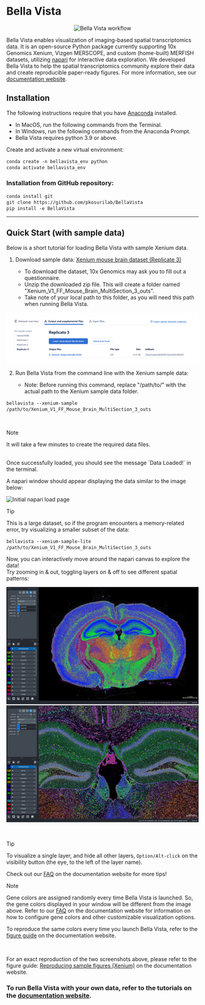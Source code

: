 # Bella Vista

<p align="center">
  <picture>
    <source media="(prefers-color-scheme: dark)" srcset="https://github.com/pkosurilab/BellaVista/blob/main/images/bellavista_figure_darkmode.png?raw=true" width="900">
    <img alt="Bella Vista workflow" src="https://github.com/pkosurilab/BellaVista/blob/main/images/bellavista_figure.png?raw=true" width="900">
  </picture>
</p>
<p align="center">

Bella Vista enables visualization of imaging-based spatial transcriptomics data. It is an open-source Python package currently supporting 10x Genomics Xenium, Vizgen MERSCOPE, and custom (home-built) MERFISH datasets, utilizing [napari](https://napari.org/) for interactive data exploration. We developed Bella Vista to help the spatial transcriptomics community explore their data and create reproducible paper-ready figures. For more information, see our [documentation website](https://bellavista.readthedocs.io/en/latest/).

## Installation
The following instructions require that you have [Anaconda](https://www.anaconda.com/) installed.
<!-- - The package can be installed from PyPI via [pip](https://pypi.org/project/pip/) (recommended) or from the [GitHub repository](https://github.com/pkosurilab/BellaVista). -->
- In MacOS, run the following commands from the Terminal.
- In Windows, run the following commands from the Anaconda Prompt.
- Bella Vista requires python 3.9 or above.

Create and activate a new virtual environment:

```
conda create -n bellavista_env python
conda activate bellavista_env
```

<!-- ### Installation via pip:
```
pip install bellavista
```
--- -->

### Installation from GitHub repository:

```
conda install git
git clone https://github.com/pkosurilab/BellaVista
pip install -e BellaVista
```

---
## Quick Start (with sample data)

Below is a short tutorial for loading Bella Vista with sample Xenium data.

1. Download sample data: [Xenium mouse brain dataset (Replicate 3)](https://www.10xgenomics.com/datasets/fresh-frozen-mouse-brain-replicates-1-standard)

      - To download the dataset, 10x Genomics may ask you to fill out a questionnaire.
      - Unzip the downloaded zip file. This will create a folder named "Xenium_V1_FF_Mouse_Brain_MultiSection_3_outs".
      - Take note of your local path to this folder, as you will need this path when running Bella Vista.

<img src="https://github.com/pkosurilab/BellaVista/blob/main/images/xenium_testdata_location.png?raw=true" alt="Xenium sample data website location" width="600" />

2. Run Bella Vista from the command line with the Xenium sample data:

      - Note: Before running this command, replace "/path/to/" with the actual path to the Xenium sample data folder.

```
bellavista --xenium-sample /path/to/Xenium_V1_FF_Mouse_Brain_MultiSection_3_outs
```
<br/>

> [!NOTE]  
> It will take a few minutes to create the required data files.

<br/>
Once successfully loaded, you should see the message `Data Loaded!` in the terminal. 

A napari window should appear displaying the data similar to the image below:

<img src="https://github.com/pkosurilab/BellaVista/blob/updates/misc-changes/images/xenium_initial.png?raw=true" alt="Initial napari load page"/>

<br/>

> [!TIP]
> This is a large dataset, so if the program encounters a memory-related error, try visualizing a smaller subset of the data:
> ```
> bellavista --xenium-sample-lite /path/to/Xenium_V1_FF_Mouse_Brain_MultiSection_3_outs
>```
> 
Now, you can interactively move around the napari canvas to explore the data!\
Try zooming in & out, toggling layers on & off to see different spatial patterns:


<p align="left">
  <img src="https://github.com/pkosurilab/BellaVista/blob/main/images/xenium_brain_position_0_select.png?raw=true" alt="zoom out screenshot" />
  <img src="https://github.com/pkosurilab/BellaVista/blob/main/images/xenium_brain_position_1.png?raw=true" alt="zoom in screenshot" />
</p>

<br/>

> [!TIP] 
> To visualize a single layer, and hide all other layers, `Option/Alt-click` on the visibility button (the eye, to the left of the layer name). 
>
> Check out our [FAQ](https://bellavista.readthedocs.io/en/latest/faq.html#helpful-napari-tips) on the documentation website for more tips!


> [!NOTE]  
> Gene colors are assigned randomly every time Bella Vista is launched. So, the gene colors displayed in your window will be different from the image above. Refer to our [FAQ](https://bellavista.readthedocs.io/en/latest/faq.html#helpful-napari-tips) on the documentation website for information on how to configure gene colors and other customizable visualization options.
>
> To reproduce the same colors every time you launch Bella Vista, refer to the [figure guide](https://bellavista.readthedocs.io/en/latest/figure_guide.html) on the documentation website.
<br/>

For an exact reproduction of the two screenshots above, please refer to the figure guide: [Reproducing sample figures (Xenium)](https://bellavista.readthedocs.io/en/latest/figure_guide.html#reproducing-sample-figures-xenium) on the documentation website.


### To run Bella Vista with your own data, refer to the tutorials on the [documentation website](https://bellavista.readthedocs.io/en/latest/tutorials.html).
